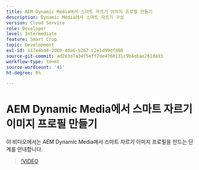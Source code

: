 ```yaml
---
title: AEM Dynamic Media에서 스마트 자르기 이미지 프로필 만들기
description: Dynamic Media에서 스마트 자르기 구성
version: Cloud Service
role: Developer
level: Intermediate
feature: Smart Crop
topic: Development
exl-id: 117e4ba4-2d60-40a6-b267-c2e1d99df808
source-git-commit: ad203d7a34f5eff7de4768131c9b4ebae261da93
workflow-type: tm+mt
source-wordcount: '41'
ht-degree: 0%

---
```


# AEM Dynamic Media에서 스마트 자르기 이미지 프로필 만들기

이 비디오에서는 AEM Dynamic Media에서 스마트 자르기 이미지 프로필을 만드는 단계를 안내합니다.

>[!VIDEO](https://video.tv.adobe.com/v/335460?quality=9&learn=on)
